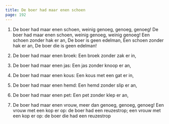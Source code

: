 ```yaml
---
title: De boer had maar enen schoen
page: 192
---
```



1. De boer had maar enen schoen,
weinig genoeg, genoeg, genoeg!
De boer had maar enen schoen,
weinig genoeg, weinig genoeg!
Een schoen zonder hak er an,
De boer is geen edelman,
Een schoen zonder hak er an,
De boer die is geen edelman!


2. De boer had maar enen broek:
Een broek zonder zak er in,


3. De boer had maar enen jas:
Een jas zonder knoop er an,


4. De boer had maar enen kous:
Een kous met een gat er in,


5. De boer had maar enen hemd:
Een hemd zonder slip er an,


6. De boer had maar enen pet:
Een pet zonder klep er an,


7. De boer had maar enen vrouw,
meer dan genoeg, genoeg, genoeg!
Een vrouw met een kop er op:
de boer had een reuzestrop;
een vrouw met een kop er op:
de boer die had een reuzestrop